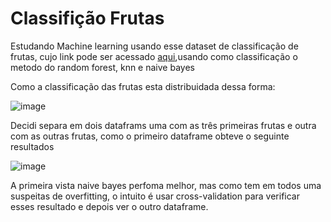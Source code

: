 # Classifição Frutas
Estudando Machine learning usando esse dataset de classificação de frutas, cujo link pode ser acessado [aqui](https://www.kaggle.com/datasets/muratkokludataset/date-fruit-datasets),usando como classificação o metodo do random forest, knn e naive bayes

  Como a classificação das frutas esta distribuidada dessa forma:

![image](https://user-images.githubusercontent.com/39843884/167215373-3da7f7f1-c333-433a-8853-f12b842a43e6.png)

  Decidi separa em dois dataframs uma com as três primeiras frutas e outra com as outras frutas, como o primeiro dataframe obteve o seguinte resultados

![image](https://user-images.githubusercontent.com/39843884/167215680-6491fe04-6cfc-4868-93e9-5bf161016cfe.png)

  A primeira vista naive bayes perfoma melhor, mas como tem em todos uma suspeitas de overfitting, o intuito é usar cross-validation para verificar esses resultado e depois ver o outro dataframe.
